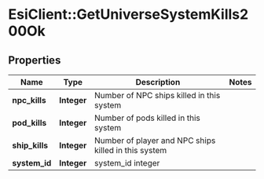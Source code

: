 # EsiClient::GetUniverseSystemKills200Ok

## Properties
Name | Type | Description | Notes
------------ | ------------- | ------------- | -------------
**npc_kills** | **Integer** | Number of NPC ships killed in this system | 
**pod_kills** | **Integer** | Number of pods killed in this system | 
**ship_kills** | **Integer** | Number of player and NPC ships killed in this system | 
**system_id** | **Integer** | system_id integer | 


